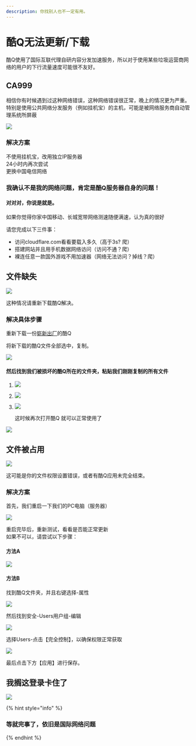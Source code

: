 ```yaml
---
description: 你找别人也不一定有用。
---
```


# 酷Q无法更新/下载

酷Q使用了国际互联代理自研内容分发加速服务，所以对于使用某些垃圾运营商网络的用户的下行流量速度可能很不友好。

## CA999

相信你有时候遇到过这种网络错误，这种网络错误很正常，晚上的情况更为严重。  
特别是使用公共网络分发服务（例如挂机宝）的主机，可能是被网络服务商自动管理系统所屏蔽

![](../.gitbook/assets/image%20%2857%29.png)

### 解决方案

不使用挂机宝，改用独立IP服务器  
24小时内再次尝试  
更换中国电信网络

### 我确认不是我的网络问题，肯定是酷Q服务器自身的问题！

#### 对对对，你说是就是。

如果你觉得你家中国移动、长城宽带网络测速随便满速，认为真的很好

请您完成以下三件事：

* 访问cloudflare.com看看要载入多久（高于3s? 爬）
* 搭建网站并且用手机数据网络访问（访问不通？爬）
* 裸连任意一款国外游戏不用加速器（网络无法访问？掉线？爬）

## 文件缺失

![](../.gitbook/assets/image%20%2867%29.png)

这种情况请重新下载酷Q解决。

### 解决具体步骤

重新下载一份[崭新出厂](https://cqp.cc/t/23253)的酷Q

将新下载的酷Q文件全部选中，复制。

![](../.gitbook/assets/image%20%2860%29.png)

#### 然后找到我们被损坏的酷Q所在的文件夹，粘贴我们刚刚复制的所有文件

1. ![](../.gitbook/assets/image%20%2866%29.png) 
2. ![](../.gitbook/assets/image%20%2846%29.png) 
3. ![](../.gitbook/assets/image%20%2855%29.png)

   这时候再次打开酷Q 就可以正常使用了

![](../.gitbook/assets/image%20%2856%29.png)

## 文件被占用

![](../.gitbook/assets/image%20%2859%29.png)

这可能是你的文件权限设置错误，或者有酷Q应用未完全结束。

### 解决方案

首先，我们重启一下我们的PC电脑（服务器）

![](../.gitbook/assets/image%20%2853%29.png)

重启完毕后，重新测试，看看是否能正常更新  
如果不可以，请尝试以下步骤：

#### 方法A

![](../.gitbook/assets/image%20%2862%29.png)

#### 方法B

找到酷Q文件夹，并且右键选择-属性

![](../.gitbook/assets/image%20%2850%29.png)

然后找到安全-Users用户组-编辑

![](../.gitbook/assets/image%20%2851%29.png)

选择Users-点击【完全控制】，以确保权限正常获取

![](../.gitbook/assets/image%20%2847%29.png)

最后点击下方【应用】进行保存。

## 我搁这登录卡住了

![](../.gitbook/assets/image%20%2849%29.png)

{% hint style="info" %}
### 等就完事了，依旧是国际网络问题
{% endhint %}


